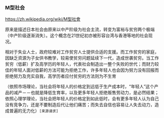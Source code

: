 ### M型社会
https://zh.wikipedia.org/wiki/M型社會

原来是描述日本社会由原来以中产阶级为社会主流，转变为富裕与贫穷两个极端（中产阶级逐渐消失）。这个概念在21世纪初亦被形容台湾与香港等地的社会现况。

相对于失业人士，政府较难对工作贫穷人士提供合适的支援。而工作贫穷的家庭，因缺乏资源为子女供书教学，较易使贫穷问题延续下一代，造成世袭贫穷。当工作贫穷（低薪）扩及高学历的年轻人，代表社会制造出一整个失败的世代；而财力较佳的年轻人面对低薪的方法可能为拒绝工作，许多年轻人也会因为努力没有回报而拒绝努力及充实自我，高学历者应付贫穷的方法则为不生育

（依照市场理论，当社会将年轻人的价格定到远低于生产成本时，“年轻人”这个产品的减产－－也就是降低生育率，以及更多年轻人拒绝贩售劳动力，是必然结果；依照心理学理论，当社会把年轻人的价格定到如此低时，会有更多年轻人认为自己没有竞争力，还是不要制造后代让他们痛苦；而失去自信也容易让人失去动力，造成普遍的无力化）`[来源请求]`
